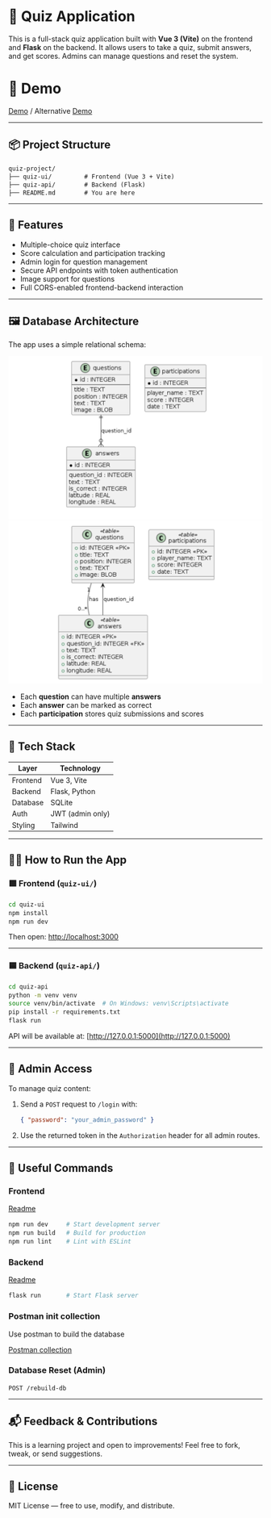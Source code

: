 # 🧠 Quiz Application

This is a full-stack quiz application built with **Vue 3 (Vite)** on the frontend and **Flask** on the backend. It allows users to take a quiz, submit answers, and get scores. Admins can manage questions and reset the system.

# 🎦 Demo

[Demo](https://youtu.be/h35OliZo67k) / Alternative [Demo](quiz-app/blob/main/demo%20minimized.mp4)

---

## 📦 Project Structure

```
quiz-project/
├── quiz-ui/         # Frontend (Vue 3 + Vite)
├── quiz-api/        # Backend (Flask)
├── README.md        # You are here
```

---

## 🚀 Features

- Multiple-choice quiz interface
- Score calculation and participation tracking
- Admin login for question management
- Secure API endpoints with token authentication
- Image support for questions
- Full CORS-enabled frontend-backend interaction

---

## 🖼️ Database Architecture

The app uses a simple relational schema:

![UML](UML.png)
![UML Entity](UML2.png)

- Each **question** can have multiple **answers**
- Each **answer** can be marked as correct
- Each **participation** stores quiz submissions and scores

---

## 🧩 Tech Stack

| Layer     | Technology        |
|-----------|-------------------|
| Frontend  | Vue 3, Vite       |
| Backend   | Flask, Python     |
| Database  | SQLite            |
| Auth      | JWT (admin only)  |
| Styling   | Tailwind          |

---

## 🧑‍💻 How to Run the App

### 🟩 Frontend (`quiz-ui/`)

```bash
cd quiz-ui
npm install
npm run dev
```

Then open: [http://localhost:3000](http://localhost:3000)

---

### 🟦 Backend (`quiz-api/`)

```bash
cd quiz-api
python -m venv venv
source venv/bin/activate  # On Windows: venv\Scripts\activate
pip install -r requirements.txt
flask run
```

API will be available at: [http://127.0.0.1:5000](http://127.0.0.1:5000)

---

## 🔐 Admin Access

To manage quiz content:

1. Send a `POST` request to `/login` with:
    ```json
    { "password": "your_admin_password" }
    ```

2. Use the returned token in the `Authorization` header for all admin routes.

---

## 📎 Useful Commands

### Frontend
[Readme](quiz-ui/README.md)
```bash
npm run dev     # Start development server
npm run build   # Build for production
npm run lint    # Lint with ESLint
```

### Backend
[Readme](quiz-api/README.md)

```bash
flask run       # Start Flask server
```

### Postman init collection
Use postman to build the database

[Postman collection](<Quiz Init.postman_collection.json>)

### Database Reset (Admin)

```http
POST /rebuild-db
```

---

## 📬 Feedback & Contributions

This is a learning project and open to improvements! Feel free to fork, tweak, or send suggestions.

---

## 📖 License

MIT License — free to use, modify, and distribute.

